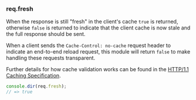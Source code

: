 <h3 id='req.fresh'>req.fresh</h3>

When the response is still "fresh" in the client's cache `true` is returned, otherwise `false` is returned to indicate that the client cache is now stale and the full response should be sent.

When a client sends the `Cache-Control: no-cache` request header to indicate an end-to-end reload request, this module will return `false` to make handling these requests transparent.

Further details for how cache validation works can be found in the
[HTTP/1.1 Caching Specification](https://tools.ietf.org/html/rfc7234).

```js
console.dir(req.fresh);
// => true
```
